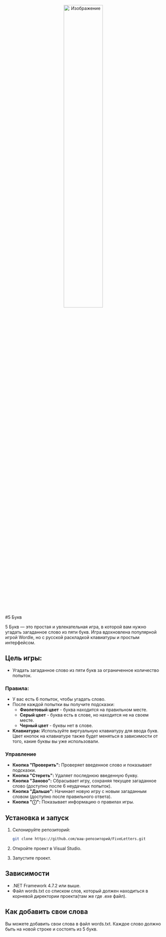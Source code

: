 <p align="center">
  <img src="https://github.com/user-attachments/assets/82650628-459c-42b5-97ab-b2f9437fcb69" width="50%" alt="Изображение">
</p>

#5 Букв

5 Букв — это простая и увлекательная игра, в которой вам нужно угадать загаданное слово из пяти букв. Игра вдохновлена популярной игрой Wordle, но с русской раскладкой клавиатуры и простым интерфейсом.

## Цель игры: 
- Угадать загаданное слово из пяти букв за ограниченное количество попыток.

### Правила:

- У вас есть 6 попыток, чтобы угадать слово.
- После каждой попытки вы получите подсказки:
  - **Фиолетовый цвет** - буква находится на правильном месте.
  - **Серый цвет** - буква есть в слове, но находится не на своем месте.
  - **Черный цвет** - буквы нет в слове.
- **Клавиатура:** Используйте виртуальную клавиатуру для ввода букв. Цвет кнопок на клавиатуре также будет меняться в зависимости от того, какие буквы вы уже использовали.

### Управление

- **Кнопка "Проверить":** Проверяет введенное слово и показывает подсказки.
- **Кнопка "Стереть":** Удаляет последнюю введенную букву.
- **Кнопка "Заново":** Сбрасывает игру, сохраняя текущее загаданное слово (доступно после 6 неудачных попыток).
- **Кнопка "Дальше":** Начинает новую игру с новым загаданным словом (доступно после правильного ответа).
- **Кнопка "ⓘ":** Показывает информацию о правилах игры.

## Установка и запуск

1. Склонируйте репозиторий:

   ```bash
   git clone https://github.com/ваш-репозиторий/FiveLetters.git
2. Откройте проект в Visual Studio.
3. Запустите проект.

## Зависимости

- .NET Framework 4.7.2 или выше.
- Файл words.txt со списком слов, который должен находиться в корневой директории проекта(там же где .exe файл).

## Как добавить свои слова
Вы можете добавить свои слова в файл words.txt. Каждое слово должно быть на новой строке и состоять из 5 букв.
